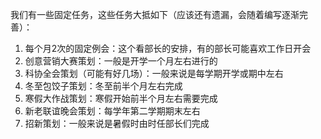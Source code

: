 我们有一些固定任务，这些任务大抵如下（应该还有遗漏，会随着编写逐渐完善）：

1. 每个月2次的固定例会：这个看部长的安排，有的部长可能喜欢工作日开会
2. 创意营销大赛策划：一般是开学一个月左右进行的
3. 科协全会策划（可能有好几场）：一般来说是每学期开学或期中左右
4. 冬至包饺子策划：冬至前半个月左右完成
5. 寒假大作战策划：寒假开始前半个月左右需要完成
6. 新老联谊晚会策划：每学年第二学期期末左右
7. 招新策划：一般来说是暑假时由时任部长们完成